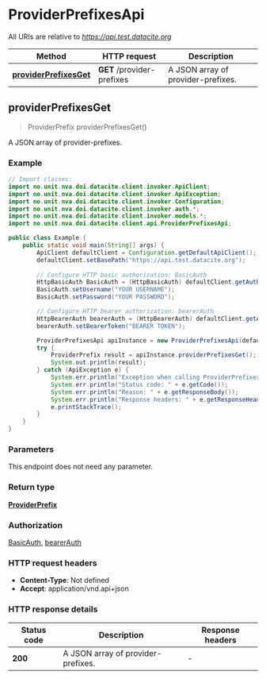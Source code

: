 # ProviderPrefixesApi

All URIs are relative to *https://api.test.datacite.org*

Method | HTTP request | Description
------------- | ------------- | -------------
[**providerPrefixesGet**](ProviderPrefixesApi.md#providerPrefixesGet) | **GET** /provider-prefixes | A JSON array of provider-prefixes.



## providerPrefixesGet

> ProviderPrefix providerPrefixesGet()

A JSON array of provider-prefixes.

### Example

```java
// Import classes:
import no.unit.nva.doi.datacite.client.invoker.ApiClient;
import no.unit.nva.doi.datacite.client.invoker.ApiException;
import no.unit.nva.doi.datacite.client.invoker.Configuration;
import no.unit.nva.doi.datacite.client.invoker.auth.*;
import no.unit.nva.doi.datacite.client.invoker.models.*;
import no.unit.nva.doi.datacite.client.api.ProviderPrefixesApi;

public class Example {
    public static void main(String[] args) {
        ApiClient defaultClient = Configuration.getDefaultApiClient();
        defaultClient.setBasePath("https://api.test.datacite.org");
        
        // Configure HTTP basic authorization: BasicAuth
        HttpBasicAuth BasicAuth = (HttpBasicAuth) defaultClient.getAuthentication("BasicAuth");
        BasicAuth.setUsername("YOUR USERNAME");
        BasicAuth.setPassword("YOUR PASSWORD");

        // Configure HTTP bearer authorization: bearerAuth
        HttpBearerAuth bearerAuth = (HttpBearerAuth) defaultClient.getAuthentication("bearerAuth");
        bearerAuth.setBearerToken("BEARER TOKEN");

        ProviderPrefixesApi apiInstance = new ProviderPrefixesApi(defaultClient);
        try {
            ProviderPrefix result = apiInstance.providerPrefixesGet();
            System.out.println(result);
        } catch (ApiException e) {
            System.err.println("Exception when calling ProviderPrefixesApi#providerPrefixesGet");
            System.err.println("Status code: " + e.getCode());
            System.err.println("Reason: " + e.getResponseBody());
            System.err.println("Response headers: " + e.getResponseHeaders());
            e.printStackTrace();
        }
    }
}
```

### Parameters

This endpoint does not need any parameter.

### Return type

[**ProviderPrefix**](ProviderPrefix.md)

### Authorization

[BasicAuth](../README.md#BasicAuth), [bearerAuth](../README.md#bearerAuth)

### HTTP request headers

- **Content-Type**: Not defined
- **Accept**: application/vnd.api+json

### HTTP response details
| Status code | Description | Response headers |
|-------------|-------------|------------------|
| **200** | A JSON array of provider-prefixes. |  -  |

